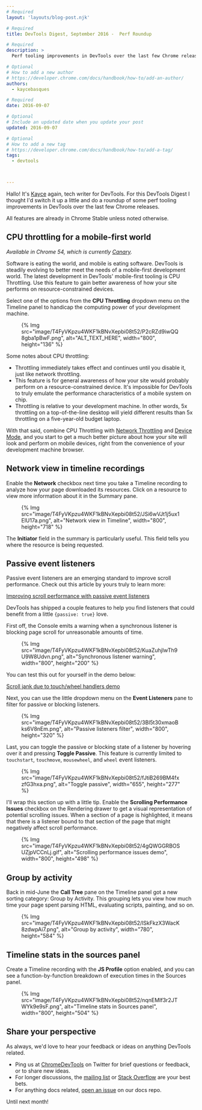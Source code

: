```yaml
---
# Required
layout: 'layouts/blog-post.njk'

# Required
title: DevTools Digest, September 2016 -  Perf Roundup

# Required
description: >
  Perf tooling improvements in DevTools over the last few Chrome releases.

# Optional
# How to add a new author
# https://developer.chrome.com/docs/handbook/how-to/add-an-author/
authors:
  - kaycebasques

# Required
date: 2016-09-07 

# Optional
# Include an updated date when you update your post
updated: 2016-09-07

# Optional
# How to add a new tag
# https://developer.chrome.com/docs/handbook/how-to/add-a-tag/
tags:
  - devtools



---
```


Hallo! It's [Kayce](https://twitter.com/kaycebasques) again, tech writer for DevTools. For this DevTools Digest I thought I'd switch it up a little and do a roundup of some perf tooling improvements in DevTools over the last few Chrome releases.

All features are already in Chrome Stable unless noted otherwise.

## CPU throttling for a mobile-first world

*Available in Chrome 54, which is currently 
[Canary](https://www.google.com/chrome/browser/canary.html).*

Software is eating the world, and mobile is eating software. DevTools is steadily evolving to better meet the needs of a mobile-first development world. The latest development in DevTools' mobile-first tooling is CPU Throttling. Use this feature to gain better awareness of how your site performs on resource-constrained devices.

Select one of the options from the **CPU Throttling** dropdown menu on the Timeline panel to handicap the computing power of your development machine.

<figure>
{% Img src="image/T4FyVKpzu4WKF1kBNvXepbi08t52/P2cRZd9iwQQ8gba1pBwF.png", alt="ALT_TEXT_HERE", width="800", height="136" %}
</figure>


Some notes about CPU throttling:

* Throttling immediately takes effect and continues until you disable it, just like network throttling. 
* This feature is for general awareness of how your site would probably perform on a resource-constrained device. It's impossible for DevTools to truly emulate the performance characteristics of a mobile system on chip.
* Throttling is relative to your development machine. In other words, 5x throttling on a top-of-the-line desktop will yield different results than 5x throttling on a five-year-old budget laptop.

With that said, combine CPU Throttling with [Network Throttling](/docs/devtools/network/reference/#throttling) and [Device Mode](/docs/devtools/device-mode/), and you start to get a much better picture about how your site will look and perform on mobile devices, right from the convenience of your development machine browser.

## Network view in timeline recordings

Enable the **Network** checkbox next time you take a Timeline recording to analyze how your page downloaded its resources. Click on a resource to view more information about it in the Summary pane.

<figure>
{% Img src="image/T4FyVKpzu4WKF1kBNvXepbi08t52/JSi6wVJt1j5ux1ElU17a.png", alt="Network view in Timeline", width="800", height="718" %}
</figure>



The **Initiator** field in the summary is particularly useful. This field tells you where the resource is being requested.

## Passive event listeners

Passive event listeners are an emerging standard to improve scroll performance. Check out this article by yours truly to learn more:

[Improving scroll performance with passive event listeners](https://developers.google.com/web/updates/2016/06/passive-event-listeners)

DevTools has shipped a couple features to help you find listeners that could benefit from a little `{passive: true}` love.

First off, the Console emits a warning when a synchronous listener is blocking page scroll for unreasonable amounts of time.

<figure>
{% Img src="image/T4FyVKpzu4WKF1kBNvXepbi08t52/KuaZuhjIwTh9U9W8Udvn.png", alt="Synchronous listener warning", width="800", height="200" %}
</figure>


You can test this out for yourself in the demo below:

[Scroll jank due to touch/wheel handlers demo](https://rbyers.github.io/scroll-latency.html)

Next, you can use the little dropdown menu on the **Event Listeners** pane to filter for passive or blocking listeners.

<figure>
{% Img src="image/T4FyVKpzu4WKF1kBNvXepbi08t52/3Bl5t30xmaoBks6V8nEm.png", alt="Passive listeners filter", width="800", height="320" %}
</figure>

Last, you can toggle the passive or blocking state of a listener by hovering over it and pressing **Toggle Passive**. This feature is currently limited to `touchstart`, `touchmove`, `mousewheel`, and `wheel` event listeners.

<figure>
{% Img src="image/T4FyVKpzu4WKF1kBNvXepbi08t52/fJtiB269BM4fxzfG3hxa.png", alt="Toggle passive", width="655", height="277" %}
</figure>

I'll wrap this section up with a little tip. Enable the **Scrolling Performance Issues** checkbox on the Rendering drawer to get a visual representation of potential scrolling issues. When a section of a page is highlighted, it means that there is a listener bound to that section of the page that might negatively affect scroll performance.

<figure>
{% Img src="image/T4FyVKpzu4WKF1kBNvXepbi08t52/4gQWGGRBOSUZjpVCCnLj.gif", alt="Scrolling performance issues demo", width="800", height="498" %}
</figure>

## Group by activity

Back in mid-June the **Call Tree** pane on the Timeline panel got a new sorting category: Group by Activity. This grouping lets you view how much time your page spent parsing HTML, evaluating scripts, painting, and so on.

<figure>
{% Img src="image/T4FyVKpzu4WKF1kBNvXepbi08t52/lSkFkzX3WacK8zdwpAi7.png", alt="Group by activity", width="780", height="584" %}
</figure>

## Timeline stats in the sources panel

Create a Timeline recording with the **JS Profile** option enabled, and you can see a function-by-function breakdown of execution times in the Sources panel.

<figure>
{% Img src="image/T4FyVKpzu4WKF1kBNvXepbi08t52/nqnEMIf3r2JTWYk9e9sF.png", alt="Timeline stats in Sources panel", width="800", height="504" %}
</figure>

## Share your perspective

As always, we'd love to hear your feedback or ideas on anything DevTools
related.

* Ping us at [ChromeDevTools](https://twitter.com/chromedevtools) on Twitter
  for brief questions or feedback, or to share new ideas.
* For longer discussions, the [mailing list](https://groups.google.com/forum/#!forum/google-chrome-developer-tools/topics) or [Stack Overflow](http://stackoverflow.com/questions/tagged/google-chrome-devtools) are your best bets.
* For anything docs related, [open an issue](https://github.com/google/WebFundamentals/issues/new) on our docs repo.

Until next month!


